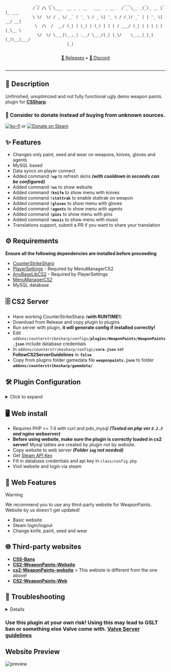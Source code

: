 ```

	 	     __    __                               ___      _       _       
		    / / /\ \ \___  __ _ _ __   ___  _ __   / _ \__ _(_)_ __ | |_ ___ 
		    \ \/  \/ / _ \/ _` | '_ \ / _ \| '_ \ / /_)/ _` | | '_ \| __/ __|
		     \  /\  /  __/ (_| | |_) | (_) | | | / ___/ (_| | | | | | |_\__ \
		      \/  \/ \___|\__,_| .__/ \___/|_| |_\/    \__,_|_|_| |_|\__|___/
        		 	       |_|
                                     
```

<p align="center">
    <a href="https://github.com/Nereziel/cs2-WeaponPaints/releases">📖 Releases</a> •
    <a href="https://discord.gg/d9CvaYPSFe">💬 Discord</a>
    <br /><br />
</p>
<hr />

## 📝 Description
Unfinished, unoptimized and not fully functional ugly demo weapon paints plugin for **[CSSharp](https://docs.cssharp.dev/docs/guides/getting-started.html)**. 


### 💸 Consider to donate instead of buying from unknown sources.
[![ko-fi](https://ko-fi.com/img/githubbutton_sm.svg)](https://ko-fi.com/E1E2G0P2O) or [![Donate on Steam](https://github.com/Nereziel/cs2-WeaponPaints/assets/32937653/a0d53822-4ca7-4caf-83b4-e1a9b5f8c94e)](https://steamcommunity.com/tradeoffer/new/?partner=41515647&token=gW2W-nXE)

## ✨ Features
- Changes only paint, seed and wear on weapons, knives, gloves and agents
- MySQL based
- Data syncs on player connect
- Added command **`!wp`** to refresh skins ***(with cooldown in seconds can be configured)***
- Added command **`!ws`** to show website
- Added command **`!knife`** to show menu with knives
- Added command **`!stattrak`** to enable stattrak on weapon
- Added command **`!gloves`** to show menu with gloves
- Added command **`!agents`** to show menu with agents
- Added command **`!pins`** to show menu with pins
- Added command **`!music`** to show menu with music
- Translations support, submit a PR if you want to share your translation

## ⚙️ Requirements
**Ensure all the following dependencies are installed before proceeding**
- [CounterStrikeSharp](https://github.com/roflmuffin/CounterStrikeSharp)
- [PlayerSettings](https://github.com/NickFox007/PlayerSettingsCS2) - Required by MenuManagerCS2
- [AnyBaseLibCS2](https://github.com/NickFox007/AnyBaseLibCS2) - Required by PlayerSettings
- [MenuManagerCS2](https://github.com/NickFox007/MenuManagerCS2)
- MySQL database

## 🗄️ CS2 Server
- Have working CounterStrikeSharp (**with RUNTIME!**)
- Download from Release and copy plugin to plugins
- Run server with plugin, **it will generate config if installed correctly!**
- Edit `addons/counterstrikesharp/configs/`**`plugins/WeaponPaints/WeaponPaints.json`** include database credentials
- In `addons/counterstrikesharp/configs/`**`core.json`** set **FollowCS2ServerGuidelines** to **`false`**
- Copy from plugins folder gamedata file **`weaponpaints.json`** to folder **`addons/counterstrikesharp/gamedata/`**

## 🛠️ Plugin Configuration
<details>
  <summary>Click to expand</summary>
<code><pre>{
  "ConfigVersion": 10, // Don't touch
  "SkinsLanguage": "en", // Language
  "DatabaseHost": "", // MySQL host
  "DatabasePort": 3306, // MySQL Port
  "DatabaseUser": "", // MySQL Username
  "DatabasePassword": "", // MySQL User password
  "DatabaseName": "", // MySQL Database name
  "CmdRefreshCooldownSeconds": 3, // Cooldown time in refreshing skins (!wp command)
  "Website": "example.com/skins", // Website used in WebsiteMessageCommand (!ws command)
  "Additional": {
    "KnifeEnabled": true, // If knives are enabled
    "GloveEnabled": true, // If gloves are enabled
    "MusicEnabled": true, // If music kits are enabled
    "AgentEnabled": true, // If agents are enabled
    "SkinEnabled": true, // If skins are enabled
    "PinsEnabled": true, // If pins are enabled
    "CommandWpEnabled": true, // If command !wp is enabled
    "CommandKillEnabled": true, // If command !kill is enabled
    "CommandKnife": [ // Command for knives
      "knife"
    ],
    "CommandMusic": [ // Command for music kits
      "music"
    ],
    "CommandPin": [  // Command for pins
      "pin",
      "pins",
      "coin",
      "coins"
    ],
    "CommandGlove": [  // Command for gloves
      "gloves"
    ],
    "CommandAgent": [ // Command for agents
      "agents"
    ],
    "CommandStattrak": [  // Command for stattrak
      "stattrak",
      "st"
    ],
    "CommandSkin": [  // Command for skins
      "ws"
    ],
    "CommandSkinSelection": [  // Command for skin selection
      "skins"
    ],
    "CommandRefresh": [  // Command for refreshing your skins
      "wp"
    ],
    "CommandKill": [  // Command for death
      "kill"
    ],
    "GiveRandomKnife": false, // If it should give you Random Knife
    "GiveRandomSkin": false, // If it should give you Random Skin
    "ShowSkinImage": true // When you select a skin if it should show skins image
  },
  "MenuType": "selectable" // Menu type commands. Can be: selectable, dynamic, center, chat, console
}
</pre></code>
</details>
    
## 🖥️ Web install
- Requires PHP >= 7.4 with curl and pdo_mysql ***(Tested on php ver **`8.2.3`** and nginx webserver)***
- **Before using website, make sure the plugin is correctly loaded in cs2 server!** Mysql tables are created by plugin not by website.
- Copy website to web server ***(Folder `img` not needed)***
- Get [Steam API Key](https://steamcommunity.com/dev/apikey)
- Fill in database credentials and api key in `class/config.php`
- Visit website and login via steam

## 🧩 Web Features
> [!WARNING]
> We recommend you to use any third-party website for WeaponPaints. Website by us doesn't get updated!
- Basic website
- Steam login/logout
- Change knife, paint, seed and wear

## 🌐 Third-party websites
 - **[CSS-Bans](https://github.com/counterstrikesharp-panel/css-bans)**
 - **[CS2-WeaponPaints-Website](https://github.com/LielXD/CS2-WeaponPaints-Website)**
 - **[cs2-WeaponPaints-website](https://github.com/L1teD/cs2-WeaponPaints-website)** > This webiste is different from the one above!
 - **[CS2-WeaponPaints-Web](https://github.com/rogeraabbccdd/CS2-WeaponPaints-Web)**
## 🤔 Troubleshooting
<details>

**Skins are not changing:**
Set FollowCSGOGuidelines to false in cssharp’s core.jcon config

**Database error table does not exists:**
Plugin is not loaded or configured with mysql credentials. Tables are auto-created by plugin.

**An error occured in Get....FromDatabase:**
If you used WeaponPaints and you update to newer version you could get this error. You need to add this queries to Database:
```
ALTER TABLE wp_player_skins
ADD COLUMN weapon_nametag VARCHAR(128) DEFAULT NULL,
ADD COLUMN weapon_stattrak tinyint(1) NOT NULL,
ADD COLUMN weapon_stattrak_count int(10) NOT NULL,
ADD COLUMN weapon_sticker_0 VARCHAR(128) DEFAULT '0;0;0;0;0;0;0' COMMENT 'id;schema;x;y;wear;scale;rotation',
ADD COLUMN weapon_sticker_1 VARCHAR(128) DEFAULT '0;0;0;0;0;0' COMMENT 'id;schema;x;y;wear;scale;rotation',
ADD COLUMN weapon_sticker_2 VARCHAR(128) DEFAULT '0;0;0;0;0;0' COMMENT 'id;schema;x;y;wear;scale;rotation',
ADD COLUMN weapon_sticker_3 VARCHAR(128) DEFAULT '0;0;0;0;0;0' COMMENT 'id;schema;x;y;wear;scale;rotation',
ADD COLUMN weapon_sticker_4 VARCHAR(128) DEFAULT '0;0;0;0;0;0' COMMENT 'id;schema;x;y;wear;scale;rotation',
ADD COLUMN weapon_keychain VARCHAR(128) DEFAULT '0;0;0;0;0' COMMENT 'id;x;y;z;seed';
```
</details>

### Use this plugin at your own risk! Using this may lead to GSLT ban or something else Valve come with. [Valve Server guidelines](https://blog.counter-strike.net/index.php/server_guidelines/)

## Website Preview
![preview](https://github.com/Nereziel/cs2-WeaponPaints/blob/main/website/preview.png?raw=true)
